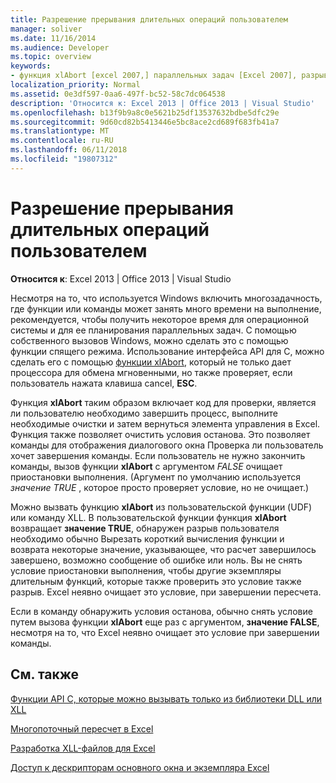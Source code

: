 ```yaml
---
title: Разрешение прерывания длительных операций пользователем
manager: soliver
ms.date: 11/16/2014
ms.audience: Developer
ms.topic: overview
keywords:
- функция xlAbort [excel 2007,] параллельных задач [Excel 2007], разрывов пользователя [Excel 2007]
localization_priority: Normal
ms.assetid: 0e3df597-0aa6-497f-bc52-58c7dc064538
description: 'Относится к: Excel 2013 | Office 2013 | Visual Studio'
ms.openlocfilehash: b13f9b9a8c0e5621b25df13537632bdbe5dfc29e
ms.sourcegitcommit: 9d60cd82b5413446e5bc8ace2cd689f683fb41a7
ms.translationtype: MT
ms.contentlocale: ru-RU
ms.lasthandoff: 06/11/2018
ms.locfileid: "19807312"
---
```

# <a name="permitting-user-breaks-in-lengthy-operations"></a>Разрешение прерывания длительных операций пользователем

 **Относится к**: Excel 2013 | Office 2013 | Visual Studio 
  
Несмотря на то, что используется Windows включить многозадачность, где функции или команды может занять много времени на выполнение, рекомендуется, чтобы получить некоторое время для операционной системы и для ее планирования параллельных задач. С помощью собственного вызовов Windows, можно сделать это с помощью функции спящего режима. Использование интерфейса API для C, можно сделать его с помощью [функции xlAbort](xlabort.md), который не только дает процессора для обмена мгновенными, но также проверяет, если пользователь нажата клавиша cancel, **ESC**.
  
Функция **xlAbort** таким образом включает код для проверки, является ли пользователю необходимо завершить процесс, выполните необходимые очистки и затем вернуться элемента управления в Excel. Функция также позволяет очистить условия останова. Это позволяет команды для отображения диалогового окна Проверка ли пользователь хочет завершения команды. Если пользователь не нужно закончить команды, вызов функции **xlAbort** с аргументом *FALSE* очищает приостановки выполнения. (Аргумент по умолчанию используется *значение TRUE* , которое просто проверяет условие, но не очищает.) 
  
Можно вызвать функцию **xlAbort** из пользовательской функции (UDF) или команду XLL. В пользовательской функции функция **xlAbort** возвращает **значение TRUE**, обнаружен разрыв пользователя необходимо обычно Вырезать короткий вычисления функции и возврата некоторые значение, указывающее, что расчет завершилось завершено, возможно сообщение об ошибке или ноль. Вы не снять условие приостановки выполнения, чтобы другие экземпляры длительным функций, которые также проверить это условие также разрыв. Excel неявно очищает это условие, при завершении пересчета.
  
Если в команду обнаружить условия останова, обычно снять условие путем вызова функции **xlAbort** еще раз с аргументом, **значение FALSE**, несмотря на то, что Excel неявно очищает это условие при завершении команды.
  
## <a name="see-also"></a>См. также



[Функции API C, которые можно вызывать только из библиотеки DLL или XLL](c-api-functions-that-can-be-called-only-from-a-dll-or-xll.md)
  
[Многопоточный пересчет в Excel](multithreaded-recalculation-in-excel.md)
  
[Разработка XLL-файлов для Excel](developing-excel-xlls.md)
  
[Доступ к дескрипторам основного окна и экземпляра Excel](how-to-access-excel-instance-and-main-window-handles.md)

